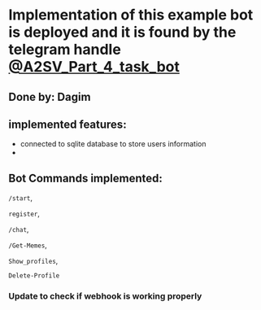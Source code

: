 # Implementation of this example bot is deployed and it is found by the telegram handle [@A2SV_Part_4_task_bot](https://t.me/A2SV_Part_4_task_bot)

##  Done by: Dagim 
## implemented features:
- connected to sqlite database to store users information 
- 
## Bot Commands implemented:
 `/start`, 
 
 `register`, 
 
 `/chat`,  
 
 `/Get-Memes`, 
 
 `Show_profiles`, 
 
 `Delete-Profile` 

### Update to check if webhook is working properly
